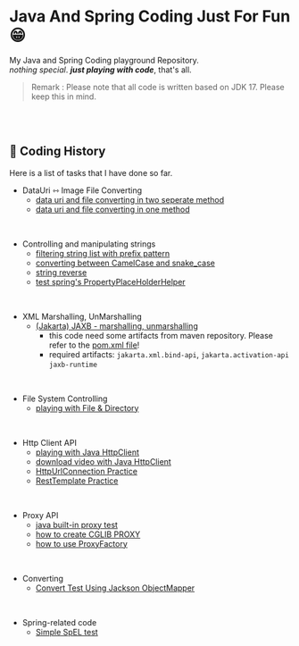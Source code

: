 # Java And Spring Coding Just For Fun 😁

My Java and Spring Coding playground Repository.<br>
_nothing special_. **_just playing with code_**, that's all.

>Remark : Please note that all code is written based on JDK 17. Please keep this in mind.

<br><br>

## 🧭 Coding History

Here is a list of tasks that I have done so far.

- DataUri ⇿ Image File Converting
  - [data uri and file converting in two seperate method](src/test/java/coding/toast/bread/data_uri/DataUriTest.java)
  - [data uri and file converting in one method](src/test/java/coding/toast/bread/data_uri/DataUriAndFileConvertingTest.java)

<br>

- Controlling and manipulating strings
  - [filtering string list with prefix pattern](src/test/java/coding/toast/bread/string_control/FilteringStringListTest.java)
  - [converting between CamelCase and snake_case](src/test/java/coding/toast/bread/string_control/CamelCaseSnakeCaseExchangeTest.java)
  - [string reverse](src/test/java/coding/toast/bread/string_control/ReversingStringOrderTest.java)
  - [test spring's PropertyPlaceHolderHelper](src/test/java/coding/toast/bread/string_control/PropertyPlaceholderHelperTest.java)

<br>

- XML Marshalling, UnMarshalling
  - [(Jakarta) JAXB - marshalling, unmarshalling](src/test/java/coding/toast/bread/xml_pojo_convert/XmlPojoConvertTest.java)
    - this code need some artifacts from maven repository. Please refer to the [pom.xml file](https://github.com/CodingToastBread/java-playground/blob/main/pom.xml)!
    - required artifacts: `jakarta.xml.bind-api`,  `jakarta.activation-api` `jaxb-runtime`

<br>

- File System Controlling
  - [playing with File & Directory](src/test/java/coding/toast/bread/playing_with_file/JavaFilesApiTest.java)

<br>

- Http Client API
  - [playing with Java HttpClient](src/test/java/coding/toast/bread/http_client_api/JavaHttpClientTests.java)
  - [download video with Java HttpClient](src/test/java/coding/toast/bread/http_client_api/JavaHttpClientDownLoadFileTests.java)
  - [HttpUrlConnection Practice](src/test/java/coding/toast/bread/http_client_api/JavaHttpUrlConnectionTests.java)
  - [RestTemplate Practice](src/test/java/coding/toast/bread/http_client_api/RestTemplateTests.java)

<br>

- Proxy API
  - [java built-in proxy test](src/test/java/coding/toast/bread/proxy/JdkProxyTests.java) 
  - [how to create CGLIB PROXY](src/test/java/coding/toast/bread/proxy/CglibProxyTests.java)
  - [how to use ProxyFactory](src/test/java/coding/toast/bread/proxy/ProxyFactoryTests.java)

<br>

- Converting
  - [Convert Test Using Jackson ObjectMapper](src/test/java/coding/toast/bread/converting/JacksonConvertTests.java) 

<br>

- Spring-related code 
  - [Simple SpEL test](src/test/java/coding/toast/bread/spring/spel/SpringExpressionLangTests.java) 

<br>

